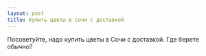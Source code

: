 ```yaml
---
layout: post 
title: Купить цветы в Cочи с доставкой 
--- 
```

Посоветуйте, надо купить цветы в Cочи с доставкой. Где берете обычно?

